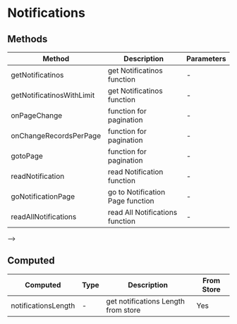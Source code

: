# Notifications

## Methods

<!-- @vuese:Notifications:methods:start -->
|Method|Description|Parameters|
|---|---|---|
|getNotificatinos|get Notificatinos function|-|
|getNotificatinosWithLimit|get Notificatinos function|-|
|onPageChange|function for pagination|-|
|onChangeRecordsPerPage|function for pagination|-|
|gotoPage|function for pagination|-|
|readNotification|read Notification function|-|
|goNotificationPage|go to Notification Page function|-|
|readAllNotifications|read All Notifications function|-|

<!-- @vuese:Notifications:methods:end -->


-->


## Computed

<!-- @vuese:notifications:computed:start -->
|Computed|Type|Description|From Store|
|---|---|---|---|
|notificationsLength|-|get notifications Length from store|Yes|

<!-- @vuese:notifications:computed:end -->


